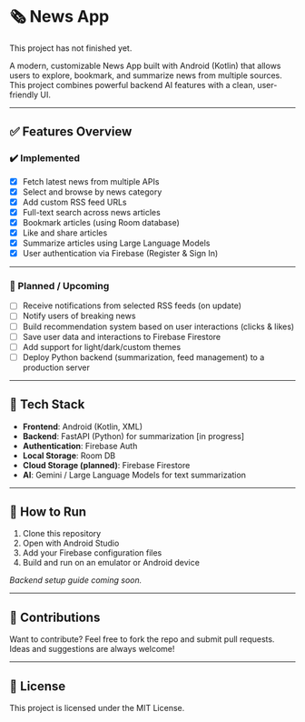 # 🗞️ News App
This project has not finished yet.


A modern, customizable News App built with Android (Kotlin) that allows users to explore, bookmark, and summarize news from multiple sources. This project combines powerful backend AI features with a clean, user-friendly UI.

---

## ✅ Features Overview

### ✔️ Implemented
- [x] Fetch latest news from multiple APIs
- [x] Select and browse by news category
- [x] Add custom RSS feed URLs
- [x] Full-text search across news articles
- [x] Bookmark articles (using Room database)
- [x] Like and share articles
- [x] Summarize articles using Large Language Models
- [x] User authentication via Firebase (Register & Sign In)

---

### 🚧 Planned / Upcoming
- [ ] Receive notifications from selected RSS feeds (on update)
- [ ] Notify users of breaking news
- [ ] Build recommendation system based on user interactions (clicks & likes)
- [ ] Save user data and interactions to Firebase Firestore
- [ ] Add support for light/dark/custom themes
- [ ] Deploy Python backend (summarization, feed management) to a production server

---

## 📱 Tech Stack

- **Frontend**: Android (Kotlin, XML)
- **Backend**: FastAPI (Python) for summarization [in progress]
- **Authentication**: Firebase Auth
- **Local Storage**: Room DB
- **Cloud Storage (planned)**: Firebase Firestore
- **AI**: Gemini / Large Language Models for text summarization

---

## 🚀 How to Run

1. Clone this repository
2. Open with Android Studio
3. Add your Firebase configuration files
4. Build and run on an emulator or Android device

*Backend setup guide coming soon.*

---

## 🙌 Contributions

Want to contribute? Feel free to fork the repo and submit pull requests. Ideas and suggestions are always welcome!

---

## 📄 License

This project is licensed under the MIT License.

